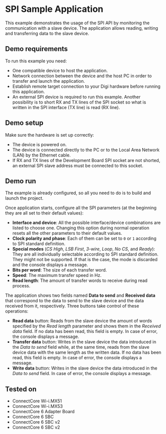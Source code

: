 SPI Sample Application
======================

This example demonstrates the usage of the SPI API by monitoring the
communication with a slave device. The application allows reading, writing and
transferring data to the slave device.

Demo requirements
-----------------

To run this example you need:

* One compatible device to host the application.
* Network connection between the device and the host PC in order to transfer and
  launch the application.
* Establish remote target connection to your Digi hardware before running this
  application.
* An external SPI device is required to run this example. Another possibility is
  to short RX and TX lines of the SPI socket so what is written in the SPI
  interface (TX line) is read (RX line).

Demo setup
----------

Make sure the hardware is set up correctly:

* The device is powered on.
* The device is connected directly to the PC or to the Local Area Network (LAN)
  by the Ethernet cable.
* If RX and TX lines of the Development Board SPI socket are not shorted, an
  external SPI slave address must be connected to this socket.
	   
Demo run
--------

The example is already configured, so all you need to do is to build and 
launch the project.
  
Once application starts, configure all the SPI parameters (at the beginning
they are all set to their default values):

* **Interface and device**: All the possible interface/device combinations are
  listed to choose one. Changing this option during normal operation resets all
  the other parameters to their default values.
* **Clock polarity and phase**: Each of them can be set to `0` or `1` according
  to SPI standard definition.
* **Special modes** (_CS High_, _LSB First_, _3-wire_, _Loop_, _No CS_, and
  _Ready_): They are all individually selectable according to SPI standard
  definition. They might not be supported. If that is the case, the mode is
  discarded and the console displays a message.
* **Bits per word**: The size of each transfer word.
* **Speed**: The maximum transfer speed in Hz.
* **Read length**: The amount of transfer words to receive during read process.

The application shows two fields named **Data to send** and **Received data**
that correspond to the data to send to the slave device and the data received
from it, respectively. Three buttons take control of these operations:

* **Read data** button: Reads from the slave device the amount of words
  specified by the _Read length_ parameter and shows them in the _Received data_
  field. If no data has been read, this field is empty. In case of error, the
  console displays a message.
* **Transfer data** button: Writes in the slave device the data introduced in
  the _Data to send_ field while, at the same time, reads from the slave device
  data with the same length as the written data. If no data has been read,
  this field is empty. In case of error, the console displays a message.
* **Write data** button: Writes in the slave device the data introduced in the
  _Data to send_ field. In case of error, the console displays a message.

Tested on
---------

* ConnectCore Wi-i.MX51
* ConnectCore Wi-i.MX53
* ConnectCore 6 Adapter Board
* ConnectCore 6 SBC
* ConnectCore 6 SBC v2
* ConnectCore 6 SBC v2
